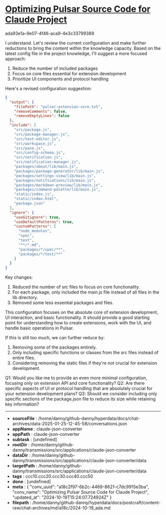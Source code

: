 # [Optimizing Pulsar Source Code for Claude Project](https://claude.ai/chat/a18c2f97-6b2c-4469-8621-c7dc9915e3ba)

ada93e1a-9e07-4f46-aca9-4e3c33799389

 I understand. Let's review the current configuration and make further reductions to bring the content within the knowledge capacity. Based on the latest config file in the project knowledge, I'll suggest a more focused approach:

1. Reduce the number of included packages
2. Focus on core files essential for extension development
3. Prioritize UI components and protocol handling

Here's a revised configuration suggestion:

```json
{
  "output": {
    "filePath": "pulsar-extension-core.txt",
    "removeComments": false,
    "removeEmptyLines": false
  },
  "include": [
    "src/package.js",
    "src/package-manager.js",
    "src/text-editor.js",
    "src/workspace.js",
    "src/pane.js",
    "src/config-schema.js",
    "src/notification.js",
    "src/notification-manager.js",
    "packages/about/lib/main.js",
    "packages/package-generator/lib/main.js",
    "packages/settings-view/lib/main.js",
    "packages/notifications/lib/main.js",
    "packages/markdown-preview/lib/main.js",
    "packages/command-palette/lib/main.js",
    "static/index.js",
    "static/index.html",
    "package.json"
  ],
  "ignore": {
    "useGitignore": true,
    "useDefaultPatterns": true,
    "customPatterns": [
      "node_modules",
      "spec",
      "test",
      "**/*.md",
      "packages/*/spec/**",
      "packages/*/test/**"
    ]
  }
}
```

Key changes:

1. Reduced the number of src files to focus on core functionality.
2. For each package, only included the main.js file instead of all files in the lib directory.
3. Removed some less essential packages and files.

This configuration focuses on the absolute core of extension development, UI interaction, and basic functionality. It should provide a good starting point for understanding how to create extensions, work with the UI, and handle basic operations in Pulsar.

If this is still too much, we can further reduce by:

1. Removing some of the packages entirely.
2. Only including specific functions or classes from the src files instead of entire files.
3. Considering removing the static files if they're not crucial for extension development.

Q1: Would you like me to provide an even more minimal configuration, focusing only on extension API and core functionality?
Q2: Are there specific aspects of UI or protocol handling that are absolutely crucial for your extension development plans?
Q3: Should we consider including only specific sections of the package.json file to reduce its size while retaining key information?

---

* **sourceFile** : /home/danny/github-danny/hyperdata/docs/chat-archives/data-2025-01-25-12-45-58/conversations.json
* **appName** : claude-json-converter
* **appPath** : claude-json-converter
* **subtask** : [undefined]
* **rootDir** : /home/danny/github-danny/transmissions/src/applications/claude-json-converter
* **dataDir** : /home/danny/github-danny/transmissions/src/applications/claude-json-converter/data
* **targetPath** : /home/danny/github-danny/transmissions/src/applications/claude-json-converter/data
* **tags** : ccc10.ccc20.ccc30.ccc40.ccc50
* **done** : [undefined]
* **meta** : {
  "conv_uuid": "a18c2f97-6b2c-4469-8621-c7dc9915e3ba",
  "conv_name": "Optimizing Pulsar Source Code for Claude Project",
  "updated_at": "2024-10-19T15:24:07.724924Z"
}
* **filepath** : /home/danny/github-danny/hyperdata/docs/postcraft/content-raw/chat-archives/md/a18c/2024-10-19_ada.md